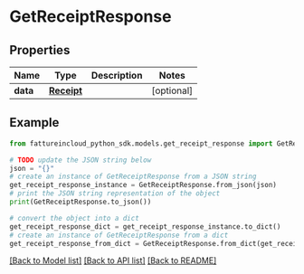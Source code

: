 # GetReceiptResponse



## Properties

Name | Type | Description | Notes
------------ | ------------- | ------------- | -------------
**data** | [**Receipt**](Receipt.md) |  | [optional] 

## Example

```python
from fattureincloud_python_sdk.models.get_receipt_response import GetReceiptResponse

# TODO update the JSON string below
json = "{}"
# create an instance of GetReceiptResponse from a JSON string
get_receipt_response_instance = GetReceiptResponse.from_json(json)
# print the JSON string representation of the object
print(GetReceiptResponse.to_json())

# convert the object into a dict
get_receipt_response_dict = get_receipt_response_instance.to_dict()
# create an instance of GetReceiptResponse from a dict
get_receipt_response_from_dict = GetReceiptResponse.from_dict(get_receipt_response_dict)
```
[[Back to Model list]](../README.md#documentation-for-models) [[Back to API list]](../README.md#documentation-for-api-endpoints) [[Back to README]](../README.md)


